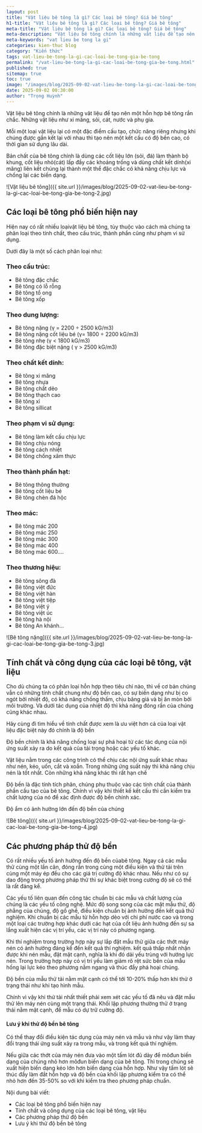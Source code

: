 ```yaml
---
layout: post
title: "Vật liệu bê tông là gì? Các loại bê tông? Giá bê tông"
h1-title: "Vật liệu bê tông là gì? Các loại bê tông? Giá bê tông"
meta-title: "Vật liệu bê tông là gì? Các loại bê tông? Giá bê tông"
meta-description: "Vật liệu bê tông chính là những vât liệu để tạo nên một hỗn hợp bê tông rắn chắc. Những vật liệu như xi măng, sỏi, cát, nước và phụ gia."
meta-keywords: "vat lieu be tong la gi"
categories: kien-thuc blog
category: "Kiến thức"
tags: vat-lieu-be-tong-la-gi-cac-loai-be-tong-gia-be-tong
permalink: "/vat-lieu-be-tong-la-gi-cac-loai-be-tong-gia-be-tong.html"
published: true
sitemap: true
toc: true
image: "/images/blog/2025-09-02-vat-lieu-be-tong-la-gi-cac-loai-be-tong-gia-be-tong-1.jpg"
date: 2025-09-02 00:30:00
author: "Trọng Huỳnh"
---
```


Vật liệu bê tông chính là những vât liệu để tạo nên một hỗn hợp bê tông rắn chắc. Những vật liệu như xi măng, sỏi, cát, nước và phụ gia.

Mỗi một loại vật liệu lại có một đặc điểm cấu tạo, chức năng riêng nhưng khi chúng được gắn kết lại với nhau thì tạo nên một kết cấu có độ bền cao, có thời gian sử dụng lâu dài.

Bản chất của bê tông chính là dùng các cốt liệu lớn (sỏi, đá) làm thành bộ khung, cốt liệu nhỏ(cát) lấp đầy các khoảng trống và dùng chất kết dính(xi măng) liên kết chúng lại thành một thể đặc chắc có khả năng chịu lực và chống lại các biến dạng.

![Vật liệu bê tông]({{ site.url }}/images/blog/2025-09-02-vat-lieu-be-tong-la-gi-cac-loai-be-tong-gia-be-tong-2.jpg)

## Các loại bê tông phổ biến hiện nay

Hiện nay có rất nhiều loạivật liệu bê tông, tùy thuộc vào cách mà chúng ta phân loại theo tính chất, theo cấu trúc, thành phần cũng như phạm vi sử dụng.

Dưới đây là một số cách phân loại như:

### Theo cấu trúc:
- Bê tông đặc chắc
- Bê tông có lỗ rỗng
- Bê tông tổ ong
- Bê tông xốp

### Theo dung lượng:
- Bê tông nặng (γ = 2200 ÷ 2500 kG/m3)
- Bê tông nặng cốt liệu bé (γ= 1800 ÷ 2200 kG/m3)
- Bê tông nhẹ (γ < 1800 kG/m3)
- Bê tông đặc biệt nặng ( γ > 2500 kG/m3)

### Theo chất kết dính:
- Bê tông xi măng
- Bê tông nhựa
- Bê tông chất dẻo
- Bê tông thạch cao
- Bê tông xỉ
- Bê tông sillicat

### Theo phạm vi sử dụng:
- Bê tông làm kết cấu chịu lực
- Bê tông chịu nóng
- Bê tông cách nhiệt
- Bê tông chống xâm thực

### Theo thành phần hạt:
- Bê tông thông thường
- Bê tông cốt liệu bé
- Bê tông chèn đá hộc

### Theo mác:
- Bê tông mác 200
- Bê tông mác 250
- Bê tông mác 300
- Bê tông mác 400
- Bê tông mác 600….

### Theo thương hiệu:
- Bê tông sông đà
- Bê tông việt đức
- Bê tông việt hàn
- Bê tông việt tiệp
- Bê tông việt ý
- Bê tông việt úc
- Bê tông hà nội
- Bê tông An khánh…

![Bê tông nặng]({{ site.url }}/images/blog/2025-09-02-vat-lieu-be-tong-la-gi-cac-loai-be-tong-gia-be-tong-3.jpg)

## Tính chất và công dụng của các loại bê tông, vật liệu

Cho dù chúng ta có phân loại hỗn hợp theo tiêu chí nào, thì về cơ bản chúng vẫn có những tính chất chung như độ bền cao, có sự biến dạng như bị co ngót bởi nhiệt độ, có khả năng chống thấm, chịu băng giá và bị ăn mòn bởi môi trường. Và dưới tác dụng của nhiệt độ thì khả năng đóng rắn của chúng cũng khác nhau.

Hãy cùng đi tìm hiểu về tính chất được xem là ưu việt hơn cả của loại vật liệu đặc biệt này đó chính là độ bền

Độ bền chính là khả năng chống loại sự phá hoại từ các tác dụng của nội ứng suất xảy ra do kết quả của tải trọng hoặc các yếu tố khác.

Vật liệu nằm trong các công trình có thể chịu các nội ứng suất khác nhau như nén, kéo, uốn, cắt và xoắn. Trong những ứng suất này thì khả năng chịu nén là tốt nhất. Còn những khả năng khác thì rất hạn chế

Độ bền là đặc tính tích phân, chúng phụ thuộc vào các tính chất của thành phần cấu tạo của bê tông. Chính vì vậy khi thiết kế kết cấu thì cần kiểm tra chất lượng của nó để xác định được độ bền chính xác.

Độ ẩm có ảnh hưởng lớn đến độ bền của chúng

![Bê tông]({{ site.url }}/images/blog/2025-09-02-vat-lieu-be-tong-la-gi-cac-loai-be-tong-gia-be-tong-4.jpg)

## Các phương pháp thử độ bền

Có rất nhiều yếu tố ảnh hưởng đến độ bền củabê tông. Ngay cả các mẫu thử cùng một lần cân, đóng rắn trong cùng một điều kiện và thử tải trên cùng một máy ép đều cho các giá trị cường độ khác nhau. Nếu như có sự dao động trong phương pháp thử thì sự khác biệt trong cường độ sẽ có thể là rất đáng kể.

Các yếu tố liên quan đến công tác chuẩn bị các mẫu và chất lượng của chúng là các yếu tố công nghệ. Mức độ song song của các mặt mẫu thử, độ phẳng của chúng, độ gồ ghề, điều kiện chuẩn bị ảnh hưởng đến kết quả thử nghiệm. Khi chuẩn bị các mẫu từ hỗn hợp dẻo với chi phí nước cao và trong một loại các trường hợp khác dưới các hạt của cốt liệu ảnh hưởng đến sự sa lắng xuất hiện các vị trí yếu, các vị trí này có phương ngang.

Khi thí nghiệm trong trường hợp này sự lắp đặt mẫu thử giữa các thớt máy nén có ảnh hưởng đáng kể đến kết quả thí nghiệm. kết quả thấp nhất nhận được khi nén mẫu, đặt mặt cạnh, nghĩa là khi đó dải yếu trùng với hướng lực nén. Trong trường hợp này có vị trí yếu làm giảm rõ rệt sức bền của mẫu hống lại lực kéo theo phương nằm ngang và thúc đẩy phá hoại chúng.

Độ bền của mẫu thử tải nằm mặt cạnh có thể tới 10-20% thấp hơn khi thử ở trạng thái như khi tạo hình mẫu.

Chính vì vậy khi thử tải nhất thiết phải xem xét các yếu tố đã nêu và đặt mẫu thử lên máy nén cùng một trạng thái. Khối lập phương thường thử ở trạng thái nằm mặt cạnh, để mẫu có dự trữ cường độ.

#### Lưu ý khi thử độ bền bê tông

Có thể thay đổi điều kiện tác dụng của máy nén và mẫu và như vậy làm thay đổi trạng thái ứng suất xảy ra trong mẫu, và trong kết quả thí nghiệm.

Nếu giữa các thớt của máy nén đưa vào một tấm lót đủ dày để môđun biến dạng của chúng nhỏ hơn môđun biến dạng của bê tông. Thì trong chúng sẽ xuất hiện biến dạng kéo lớn hơn biến dạng của hỗn hợp. Như vậy tấm lót sẽ thúc đẩy làm đắt hỗn hợp và độ bền của khối lập phương kiểm tra có thể nhỏ hơn đến 35-50% so với khi kiểm tra theo phương pháp chuẩn.

Nội dung bài viết:
- Các loại bê tông phổ biến hiện nay
- Tính chất và công dụng của các loại bê tông, vật liệu
- Các phương pháp thử độ bền
- Lưu ý khi thử độ bền bê tông